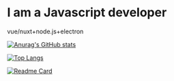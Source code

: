 # I am a Javascript developer

vue/nuxt+node.js+electron

[![Anurag's GitHub stats](https://github-readme-stats.vercel.app/api?username=WhiteNeofetch&show_icons=true&theme=radical)](https://github.com/WhiteNeofetch/github-readme-stats)



[![Top Langs](https://github-readme-stats.vercel.app/api/top-langs/?username=WhiteNeofetch&show_icons=true&theme=synthwave)](https://github.com/WhiteNeofetch/github-readme-stats)

[![Readme Card](https://github-readme-stats.vercel.app/api/pin/?username=anuraghazra&repo=github-readme-stats&show_icons=true&theme=dracula)](https://github.com/whiteneofetch/cms)
